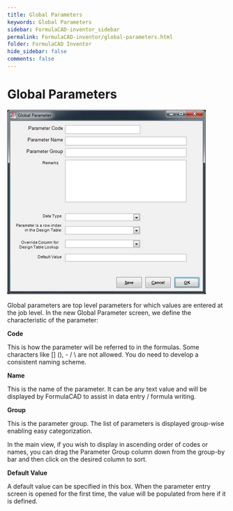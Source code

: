 ```yaml
---
title: Global Parameters
keywords: Global Parameters
sidebar: FormulaCAD-inventor_sidebar
permalink: FormulaCAD-inventor/global-parameters.html
folder: FormulaCAD Inventor
hide_sidebar: false
comments: false
---
```

# Global Parameters

![](/images/global-parameters.jpg)


Global parameters are top level parameters for which values are entered at the job level. In the new Global Parameter screen, we define the characteristic of the parameter:

**Code**

This is how the parameter will be referred to in the formulas. Some characters like [] (), - / \ are not allowed. You do need to develop a consistent naming scheme.

**Name**

This is the name of the parameter. It can be any text value and will be displayed by FormulaCAD to assist in data entry / formula writing.

**Group**

This is the parameter group. The list of parameters is displayed group-wise enabling easy categorization.

In the main view, if you wish to display in ascending order of codes or names, you can drag the Parameter Group column down from the group-by bar and then click on the desired column to sort.

**Default Value**

A default value can be specified in this box. When the parameter entry screen is opened for the first time, the value will be populated from here if it is defined.


